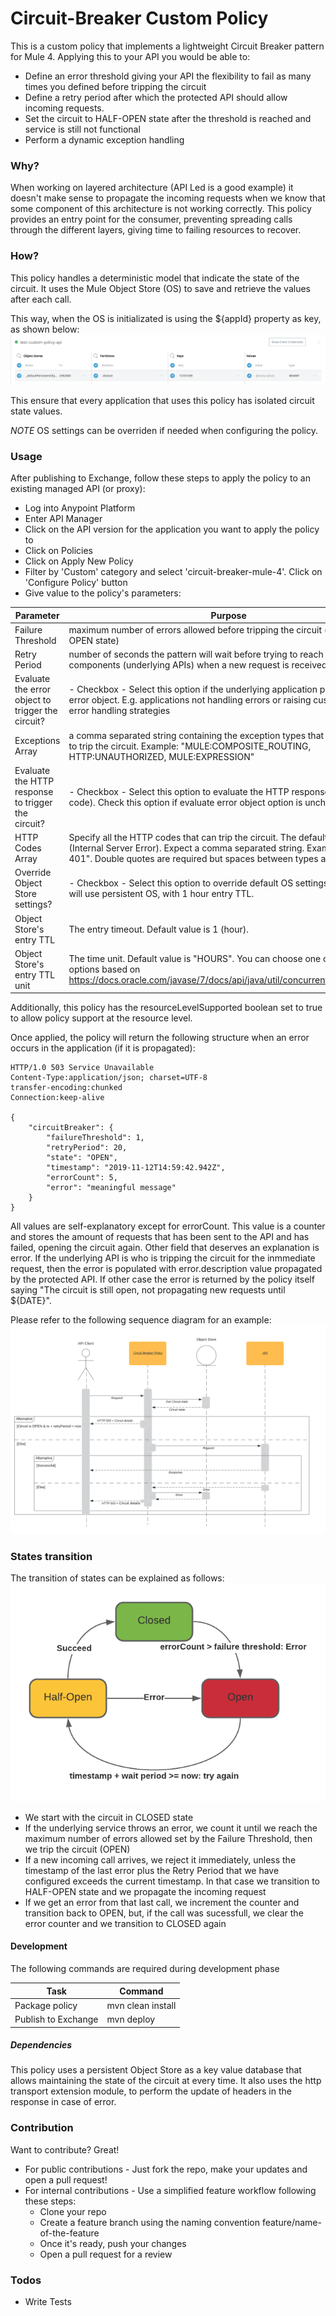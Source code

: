 # Circuit-Breaker Custom Policy

This is a custom policy that implements a lightweight Circuit Breaker pattern for Mule 4. Applying this to your API you would be able to:

  - Define an error threshold giving your API the flexibility to fail as many times you defined before tripping the circuit
  - Define a retry period after which the protected API should allow incoming requests.
  - Set the circuit to HALF-OPEN state after the threshold is reached and service is still not functional
  - Perform a dynamic exception handling

### Why?
When working on layered architecture (API Led is a good example) it doesn't make sense to propagate the incoming requests when we know that some component of this architecture is not working correctly. This policy provides an entry point for the consumer, preventing spreading calls through the different layers, giving time to failing resources to recover.

### How?
This policy handles a deterministic model that indicate the state of the circuit. It uses the Mule Object Store (OS) to save and retrieve the values after each call.

This way, when the OS is initializated is using the ${appId} property as key, as shown below:
![](./docs/images/cbstore.png)

This ensure that every application that uses this policy has isolated circuit state values.

*NOTE* OS settings can be overriden if needed when configuring the policy.

### Usage
After publishing to Exchange, follow these steps to apply the policy to an existing managed API (or proxy):

* Log into Anypoint Platform
* Enter API Manager
* Click on the API version for the application you want to apply the policy to
* Click on Policies
* Click on Apply New Policy
* Filter by 'Custom' category and select 'circuit-breaker-mule-4'. Click on 'Configure Policy' button
* Give value to the policy's parameters:

| Parameter | Purpose |
| ------ | ------ |
| Failure Threshold | maximum number of errors allowed before tripping the circuit (putting it in OPEN state) |
| Retry Period | number of seconds the pattern will wait before trying to reach depedent components (underlying APIs) when a new request is received |
| Evaluate the error object to trigger the circuit? | - Checkbox - Select this option if the underlying application propagates the error object. E.g. applications not handling errors or raising custom ones on error handling strategies |
| Exceptions Array | a comma separated string containing the exception types that are expected to trip the circuit. Example: "MULE:COMPOSITE_ROUTING, HTTP:UNAUTHORIZED, MULE:EXPRESSION" |
| Evaluate the HTTP response to trigger the circuit? | - Checkbox - Select this option to evaluate the HTTP response (status code). Check this option if evaluate error object option is unchecked.    |
| HTTP Codes Array | Specify all the HTTP codes that can trip the circuit. The default value is 500 (Internal Server Error). Expect a comma separated string. Example: "500, 401". Double quotes are required but spaces between types are not. |
| Override Object Store settings? | - Checkbox - Select this option to override default OS settings. Defaut OS will use persistent OS, with 1 hour entry TTL. |
| Object Store's entry TTL | The entry timeout. Default value is 1 (hour). |
| Object Store's entry TTL unit | The time unit. Default value is "HOURS". You can choose one of the listed options based on https://docs.oracle.com/javase/7/docs/api/java/util/concurrent/TimeUnit.html|

Additionally, this policy has the resourceLevelSupported boolean set to true to allow policy support at the resource level.

Once applied, the policy will return the following structure when an error occurs in the application (if it is propagated):

```
HTTP/1.0 503 Service Unavailable
Content-Type:application/json; charset=UTF-8
transfer-encoding:chunked
Connection:keep-alive

{
    "circuitBreaker": {
        "failureThreshold": 1,
        "retryPeriod": 20,
        "state": "OPEN",
        "timestamp": "2019-11-12T14:59:42.942Z",
        "errorCount": 5,
        "error": "meaningful message"
    }
}
```

All values ​​are self-explanatory except for errorCount. This value is a counter and stores the amount of requests that has been sent to the API and has failed, opening the circuit again. Other field that deserves an explanation is error. If the underlying API is who is tripping the circuit for the inmmediate request, then the error is populated with error.description value propagated by the protected API. If other case the error is returned by the policy itself saying "The circuit is still open, not propagating new requests until ${DATE}". 

Please refer to the following sequence diagram for an example:
![](./docs/images/sequence.png)

### States transition

The transition of states can be explained as follows:
![](./docs/images/states-transition.png)
- We start with the circuit in CLOSED state
- If the underlying service  throws an error, we count it until we reach the maximum number of errors allowed set by the Failure Threshold, then we trip the circuit (OPEN)
- If a new incoming call arrives, we reject it immediately, unless the timestamp of the last error plus the Retry Period that we have configured exceeds the current timestamp. In that case we transition to HALF-OPEN state and we propagate the incoming request
- If we get an error from that last call, we increment the counter and transition back to OPEN, but, if the call was sucessfull, we clear the error counter and we transition to CLOSED again

#### Development

The following commands are required during development phase

| Task | Command |
| ------ | ------ |
| Package policy| mvn clean install |
| Publish to Exchange | mvn deploy |

##### Dependencies
This policy uses a persistent Object Store as a key value database that allows maintaining the state of the circuit at every time. It also uses the http transport extension module, to perform the update of headers in the response in case of error.

### Contribution

Want to contribute? Great!

* For public contributions - Just fork the repo, make your updates and open a pull request!
* For internal contributions - Use a simplified feature workflow following these steps:
   - Clone your repo
   - Create a feature branch using the naming convention feature/name-of-the-feature
   - Once it's ready, push your changes
   - Open a pull request for a review

### Todos
 - Write Tests
